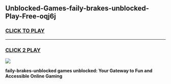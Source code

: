 
## Unblocked-Games-faily-brakes-unblocked-Play-Free-oqj6j
<h3>
<a href="https://premium76.site?title=faily-brakes-unblocked&ref=20M">CLICK TO PLAY</a></h3>
<hr>

<h3>
<a href="https://premium76.site?title=faily-brakes-unblocked&ref=20M">CLICK 2 PLAY</a>
  
</h3>

<a href="https://premium76.site?title=faily-brakes-unblocked&ref=19M"><img src="https://clearcache.store/games.png"></a>


**faily-brakes-unblocked games unblocked: Your Gateway to Fun and Accessible Online Gaming**
